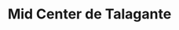 ---
title: "Mid Center de Talagante"
url: /talagante/mid-center-de-talagante/
shop: centro comercial
---